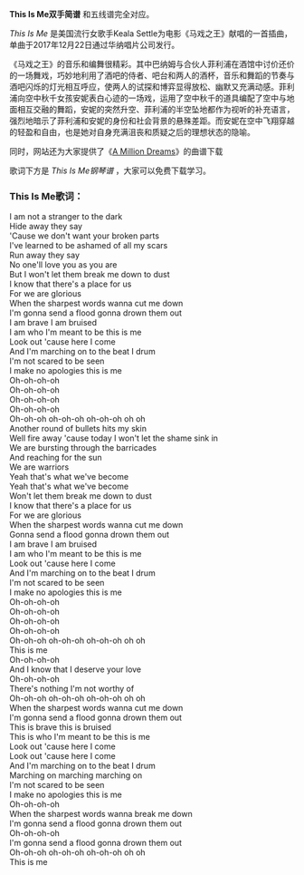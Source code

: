

**This Is Me双手简谱** 和五线谱完全对应。

_This Is Me_ 是美国流行女歌手Keala Settle为电影《马戏之王》献唱的一首插曲，单曲于2017年12月22日通过华纳唱片公司发行。

《马戏之王》的音乐和编舞很精彩。其中巴纳姆与合伙人菲利浦在酒馆中讨价还价的一场舞戏，巧妙地利用了酒吧的侍者、吧台和两人的酒杯，音乐和舞蹈的节奏与酒吧闪烁的灯光相互呼应，使两人的试探和博弈显得放松、幽默又充满动感。菲利浦向空中秋千女孩安妮表白心迹的一场戏，运用了空中秋千的道具编配了空中与地面相互交融的舞蹈，安妮的突然升空、菲利浦的半空坠地都作为视听的补充语言，强烈地暗示了菲利浦和安妮的身份和社会背景的悬殊差距。而安妮在空中飞翔穿越的轻盈和自由，也是她对自身充满沮丧和质疑之后的理想状态的隐喻。

同时，网站还为大家提供了《[A Million Dreams](Music-8863-A-Million-Dreams-马戏之王OST.html "A
Million Dreams")》的曲谱下载

歌词下方是 _This Is Me钢琴谱_ ，大家可以免费下载学习。

### This Is Me歌词：

I am not a stranger to the dark  
Hide away they say  
'Cause we don't want your broken parts  
I've learned to be ashamed of all my scars  
Run away they say  
No one'll love you as you are  
But I won't let them break me down to dust  
I know that there's a place for us  
For we are glorious  
When the sharpest words wanna cut me down  
I'm gonna send a flood gonna drown them out  
I am brave I am bruised  
I am who I'm meant to be this is me  
Look out 'cause here I come  
And I'm marching on to the beat I drum  
I'm not scared to be seen  
I make no apologies this is me  
Oh-oh-oh-oh  
Oh-oh-oh-oh  
Oh-oh-oh-oh  
Oh-oh-oh-oh  
Oh-oh-oh oh-oh-oh oh-oh-oh oh oh  
Another round of bullets hits my skin  
Well fire away 'cause today I won't let the shame sink in  
We are bursting through the barricades  
And reaching for the sun  
We are warriors  
Yeah that's what we've become  
Yeah that's what we've become  
Won't let them break me down to dust  
I know that there's a place for us  
For we are glorious  
When the sharpest words wanna cut me down  
Gonna send a flood gonna drown them out  
I am brave I am bruised  
I am who I'm meant to be this is me  
Look out 'cause here I come  
And I'm marching on to the beat I drum  
I'm not scared to be seen  
I make no apologies this is me  
Oh-oh-oh-oh  
Oh-oh-oh-oh  
Oh-oh-oh-oh  
Oh-oh-oh-oh  
Oh-oh-oh oh-oh-oh oh-oh-oh oh oh  
This is me  
Oh-oh-oh-oh  
And I know that I deserve your love  
Oh-oh-oh-oh  
There's nothing I'm not worthy of  
Oh-oh-oh oh-oh-oh oh-oh-oh oh oh  
When the sharpest words wanna cut me down  
I'm gonna send a flood gonna drown them out  
This is brave this is bruised  
This is who I'm meant to be this is me  
Look out 'cause here I come  
Look out 'cause here I come  
And I'm marching on to the beat I drum  
Marching on marching marching on  
I'm not scared to be seen  
I make no apologies this is me  
Oh-oh-oh-oh  
When the sharpest words wanna break me down  
I'm gonna send a flood gonna drown them out  
Oh-oh-oh-oh  
I'm gonna send a flood gonna drown them out  
Oh-oh-oh oh-oh-oh oh-oh-oh oh oh  
This is me

